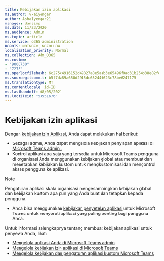 ```yaml
---
title: Kebijakan izin aplikasi
ms.author: v-aiyengar
author: AshaIyengar21
manager: dansimp
ms.date: 11/23/2020
ms.audience: Admin
ms.topic: article
ms.service: o365-administration
ROBOTS: NOINDEX, NOFOLLOW
localization_priority: Normal
ms.collection: Adm_O365
ms.custom:
- "9000730"
- "7273"
ms.openlocfilehash: 6c275c4916152d49827a8e5aab3e65496f0ad31b254b38e82fdd1ad29554f7d2
ms.sourcegitcommit: b5f7da89a650d2915dc652449623c78be6247175
ms.translationtype: MT
ms.contentlocale: id-ID
ms.lasthandoff: 08/05/2021
ms.locfileid: "53951676"
---
```

# <a name="app-permission-policies"></a>Kebijakan izin aplikasi

Dengan [kebijakan izin Aplikasi](https://docs.microsoft.com/microsoftteams/teams-app-permission-policies), Anda dapat melakukan hal berikut:
- Sebagai admin, Anda dapat mengelola kebijakan penyiapan aplikasi di [Microsoft Teams admin .](https://admin.teams.microsoft.com/policies/app-permission)
- Kontrol aplikasi apa saja yang tersedia untuk Microsoft Teams pengguna [](https://docs.microsoft.com/microsoftteams/teams-app-permission-policies#create-a-custom-app-permission-policy) di organisasi Anda menggunakan kebijakan global atau membuat dan menetapkan kebijakan kustom untuk mengkustomisasi dan mengontrol akses pengguna ke aplikasi. 
> [!NOTE]
> Pengaturan aplikasi skala organisasi mengesampingkan kebijakan global dan kebijakan kustom apa pun yang Anda buat dan tetapkan kepada pengguna.
- Anda bisa menggunakan [kebijakan penyetelan aplikasi](https://docs.microsoft.com/microsoftteams/teams-app-setup-policies) untuk Microsoft Teams untuk menyoroti aplikasi yang paling penting bagi pengguna Anda. 


Untuk informasi selengkapnya tentang membuat kebijakan aplikasi untuk penyewa Anda, lihat:
- [Mengelola aplikasi Anda di Microsoft Teams admin](https://docs.microsoft.com/MicrosoftTeams/manage-apps)
- [Mengelola kebijakan izin aplikasi di Microsoft Teams](https://docs.microsoft.com/microsoftteams/teams-app-permission-policies)
- [Mengelola kebijakan dan pengaturan aplikasi kustom Microsoft Teams](https://docs.microsoft.com/MicrosoftTeams/teams-custom-app-policies-and-settings)
